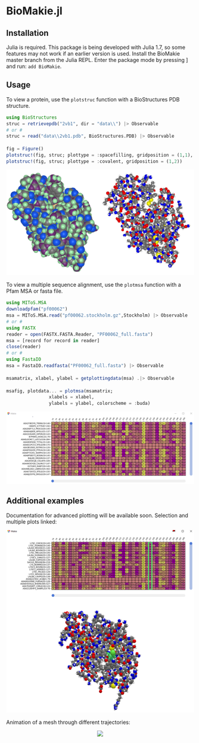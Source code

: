 # BioMakie.jl

## Installation

Julia is required. This package is being developed with Julia 1.7, so some features may not work 
if an earlier version is used. Install the BioMakie master branch from the Julia REPL. Enter the 
package mode by pressing ] and run:
`add BioMakie`.

## Usage

To view a protein, use the `plotstruc` function with a BioStructures PDB structure.

```julia
using BioStructures
struc = retrievepdb("2vb1", dir = "data\\") |> Observable
# or #
struc = read("data\\2vb1.pdb", BioStructures.PDB) |> Observable

fig = Figure()
plotstruc!(fig, struc; plottype = :spacefilling, gridposition = (1,1), atomcolors = aquacolors)
plotstruc!(fig, struc; plottype = :covalent, gridposition = (1,2))
```
<p align="center"><img src="docs/src/assets/vdwcov.png"></p>

To view a multiple sequence alignment, use the `plotmsa` function with a Pfam MSA or fasta file.

```julia
using MIToS.MSA
downloadpfam("pf00062")
msa = MIToS.MSA.read("pf00062.stockholm.gz",Stockholm) |> Observable
# or #
using FASTX
reader = open(FASTX.FASTA.Reader, "PF00062_full.fasta")
msa = [record for record in reader]
close(reader)
# or #
using FastaIO
msa = FastaIO.readfasta("PF00062_full.fasta") |> Observable

msamatrix, xlabel, ylabel = getplottingdata(msa) .|> Observable

msafig, plotdata... = plotmsa(msamatrix;
				xlabels = xlabel, 	
				ylabels = ylabel, colorscheme = :buda)
```
<p align="center"><img src="docs/src/assets/msa.png"></p>

## Additional examples

Documentation for advanced plotting will be available soon. 
Selection and multiple plots linked:
<p align="center"><img src="assets/selectres.png"></p>

Animation of a mesh through different trajectories:
<p align="center"><img src="docs/src/assets/shapeanimation.gif"></p>
